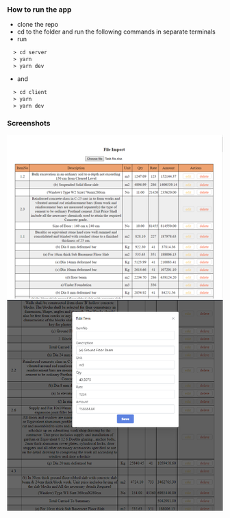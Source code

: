 ### How to run the app

- clone the repo
- cd to the folder and run the following commands in separate terminals
- run

```
  > cd server
  > yarn
  > yarn dev
```

- and

```
  > cd client
  > yarn
  > yarn dev
```

### Screenshots

![Screenshoot Table](./screenshots/1.png)
![Screenshoot Edit](./screenshots/2.png)
